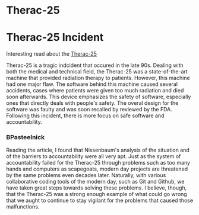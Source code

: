 # Therac-25

<h1>Therac-25 Incident</h1>

<p1>Interesting read about the [Therac-25](https://ethicsunwrapped.utexas.edu/case-study/therac-25)</p1>

<p2>Therac-25 is a tragic indcident that occured in the late 90s. Dealing with both the medical and technical field, the Therac-25 was a state-of-the-art machine that provided radiation therapy to patients. However, this machine had one major flaw. The software behind this machine caused several accidents, cases where patients were given too much radiation and died soon afterwards. This device emphasizes the safety of software, especially ones that directly deals with people's safety. The overal design for the software was faulty and was soon recalled by reviewed by the FDA. Following this incident, there is more focus on safe software and accountability.</p2>


### BPasteelnick
Reading the article, I found that Nissenbaum's analysis of the situation and of the barriers to accountability were all very apt. Just as the system of accountability failed for the Therac-25 through problems such as too many hands and computers as scapegoats, modern day projects are threatened by the same problems even decades later. Naturally, with various collaborative coding tools of the modern day, such as Git and Github, we have taken great steps towards solving these problems. I believe, though, that the Therac-25 was a strong enough example of what could go wrong that we aught to continue to stay vigilant for the problems that caused those malfunctions.